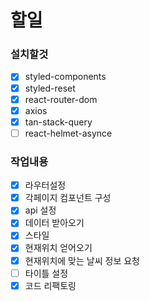 # 할일

### 설치할것

- [x] styled-components
- [x] styled-reset
- [x] react-router-dom
- [x] axios
- [x] tan-stack-query
- [ ] react-helmet-asynce

### 작업내용

- [x] 라우터설정
- [x] 각페이지 컴포넌트 구성
- [x] api 설정
- [x] 데이터 받아오기
- [x] 스타일
- [x] 현재위치 얻어오기
- [x] 현재위치에 맞는 날씨 정보 요청
- [ ] 타이틀 설정
- [x] 코드 리팩토링
